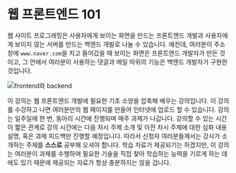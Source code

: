 # 웹 프론트엔드 101

웹 사이트 프로그래밍은 사용자에게 보이는 화면을 만드는 프론트엔드 개발과 사용자에게 보이지 않는 서버를 만드는 백엔드 개발로 나눌 수 있습니다.
예컨데, 여러분이 주소창에 `www.naver.com`을 치고 들어갔을 때 보이는 화면은 프론트엔드 개발자가 만든 것이고, 그 안에서 여러분이 사용하는 댓글과 메일 따위의 기능은 백엔드 개발자가 구현한 것입니다.

![frontend와 backend](https://res.cloudinary.com/practicaldev/image/fetch/s--5wBEpdI1--/c_imagga_scale,f_auto,fl_progressive,h_420,q_auto,w_1000/https://flyaps.com/blog/content/images/2020/05/Frame-37-1.png)

이 강의는 웹 프론트엔드 개발에 필요한 기초 소양을 압축해 배우는 강의입니다. 이 강의를 수강하고 나면 여러분만의 웹 페이지를 만들어 인터넷에 업로드 할 수 있습니다.
강의는 일주일에 한 번, 동아리 시간에 진행되며 매주 과제가 나갑니다. 강의할 수 있는 시간이 짧은 관계로 강의 시간에는 다음 차시 주제 소개 및 이전 차시 주제에 대한 심화 내용 설명, 혹은 과제 피드백만 진행할 예정입니다. 
따라서 신청자 여러분들께서는 강사가 소개하는 주제를 **스스로** 공부해 오셔야 합니다. 학습 자료가 제공되기는 하겠지만, 이 강의는 여러분이 과제를 수행하며 필요한 기술을 직접 찾아 학습하는 능력을 기르게 하는 데에도 있기 때문에 제공되는 자료가 항상 충분하지는 않을 겁니다.
